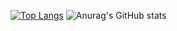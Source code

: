 [![Top Langs](https://github-readme-stats.vercel.app/api/top-langs/?username=happysubin&langs_count=8)](https://github.com/happysubin/github-readme-stats)
![Anurag's GitHub stats](https://github-readme-stats.vercel.app/api?username=happysubin&show_icons=true&theme=dark)